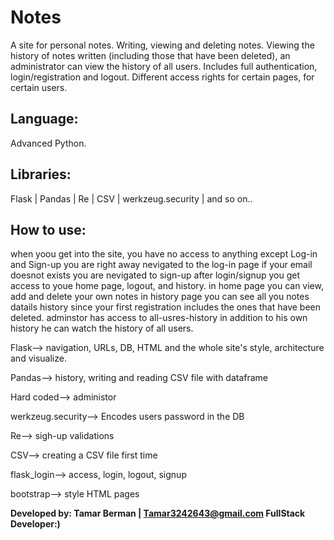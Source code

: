 
# Notes

A site for personal notes.
Writing, viewing and deleting notes. Viewing the history of notes written (including those that have been deleted), an administrator can view the history of all users.
Includes full authentication, login/registration and logout. Different access rights for certain pages, for certain users.

## Language: ##

Advanced Python.

## Libraries: ##

Flask | 
Pandas | 
Re | 
CSV | 
werkzeug.security | 
and so on..

## How to use: ##

when yoou get into the site, you have no access to anything except Log-in and Sign-up
you are right away nevigated to the log-in page
if your email doesnot exists you are nevigated to sign-up
after login/signup you get access to youe home page, logout, and history.
in home page you can view, add and delete your own notes
in history page you can see all you notes datails history since your first registration includes the ones that have been deleted.
adminstor has access to all-usres-history in addition to his own history he can watch the history of all users.

Flask--> navigation, URLs, DB, HTML and the whole site's style, architecture and visualize.

Pandas--> history, writing and reading CSV file with dataframe

Hard coded--> administor

werkzeug.security--> Encodes users password in the DB

Re--> sigh-up validations

CSV--> creating a CSV file first time

flask_login--> access, login, logout, signup

bootstrap--> style HTML pages


**Developed by: Tamar Berman | Tamar3242643@gmail.com 
FullStack Developer:)**





